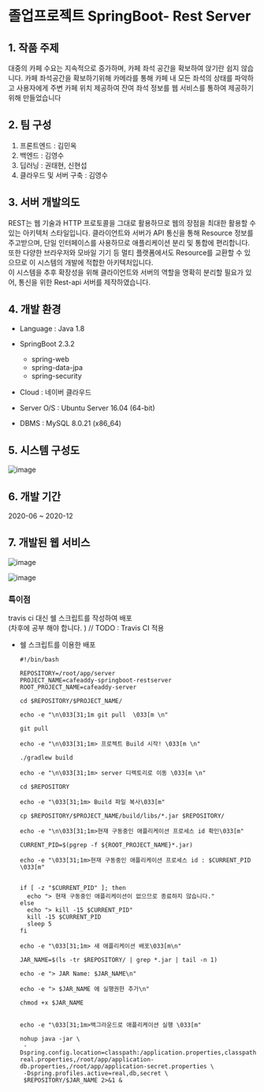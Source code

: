 # 졸업프로젝트 SpringBoot- Rest Server

## 1. 작품 주제 
 대중의 카페 수요는 지속적으로 증가하며, 카페 좌석 공간을 확보하여 앉기란 쉽지 않습니다. 
카페 좌석공간을 확보하기위해 카메라를 통해 카페 내 모든 좌석의 상태를 파악하고
사용자에게 주변 카페 위치 제공하여 잔여 좌석 정보를 웹 서비스를 통하여 제공하기 위해 만들었습니다 


## 2. 팀 구성

1. 프론트엔드 : 김민옥
2. 백엔드 : 김영수
3. 딥러닝 : 권태현, 신현섭
4. 클라우드 및 서버 구축 : 김영수  


## 3. 서버 개발의도 
REST는 웹 기술과 HTTP 프로토콜을 그대로 활용하므로 웹의 장점을 최대한 활용할 수 있는 아키텍처 스타일입니다. 
클라이언트와 서버가 API 통신을 통해 Resource 정보를 주고받으며, 단일 인터페이스를 사용하므로 애플리케이션 분리 및 통합에 편리합니다. 
또한 다양한 브라우저와 모바일 기기 등 멀티 플랫폼에서도 Resource를 교환할 수 있으므로 이 시스템의 개발에 적합한 아키텍처입니다.  
이 시스템을 추후 확장성을 위해 클라이언트와 서버의 역할을 명확히 분리할 필요가 있어, 통신을 위한 Rest-api 서버를 제작하였습니다.

## 4. 개발 환경 

* Language : Java 1.8
* SpringBoot 2.3.2
  - spring-web
  - spring-data-jpa
  - spring-security
  
* Cloud : 네이버 클라우드 
* Server O/S : Ubuntu Server 16.04 (64-bit)
* DBMS : MySQL 8.0.21 (x86_64)

## 5. 시스템 구성도
![image](https://user-images.githubusercontent.com/41531594/101609673-9531ec80-3a4a-11eb-814d-d522e33f95e5.png)

## 6. 개발 기간 
 2020-06 ~ 2020-12
 
## 7. 개발된 웹 서비스 


![image](https://user-images.githubusercontent.com/41531594/101608820-8b5bb980-3a49-11eb-9762-eabcc5769ca4.png)

![image](https://user-images.githubusercontent.com/41531594/101609031-d1188200-3a49-11eb-8017-697fd8babbc6.png)
 
### 특이점

travis ci 대신 쉘 스크립트를 작성하여 배포  
(차후에 공부 해야 합니다. )
// TODO : Travis CI 적용

* 쉘 스크립트를 이용한 배포
    ```shell script
    #!/bin/bash
    
    REPOSITORY=/root/app/server
    PROJECT_NAME=cafeaddy-springboot-restserver
    ROOT_PROJECT_NAME=cafeaddy-server
    
    cd $REPOSITORY/$PROJECT_NAME/
    
    echo -e "\n\033[31;1m git pull  \033[m \n"
    
    git pull
    
    echo -e "\n\033[31;1m> 프로젝트 Build 시작! \033[m \n"
    
    ./gradlew build
    
    echo -e "\n\033[31;1m> server 디렉토리로 이동 \033[m \n"
    
    cd $REPOSITORY
    
    echo -e "\033[31;1m> Build 파일 복사\033[m"
    
    cp $REPOSITORY/$PROJECT_NAME/build/libs/*.jar $REPOSITORY/
    
    echo -e "\n\033[31;1m>현재 구동중인 애플리케이션 프로세스 id 확인\033[m"
    
    CURRENT_PID=$(pgrep -f ${ROOT_PROJECT_NAME}*.jar)
    
    echo -e "\033[31;1m>현재 구동중인 애플리케이션 프로세스 id : $CURRENT_PID \033[m"
    
    
    if [ -z "$CURRENT_PID" ]; then
      echo "> 현재 구동중인 애플리케이션이 없으므로 종료하지 않습니다."
    else
      echo "> kill -15 $CURRENT_PID"
      kill -15 $CURRENT_PID
      sleep 5
    fi
    
    echo -e "\033[31;1m> 새 애플리케이션 배포\033[m\n"
    
    JAR_NAME=$(ls -tr $REPOSITORY/ | grep *.jar | tail -n 1)
    
    echo -e "> JAR Name: $JAR_NAME\n"
    
    echo -e "> $JAR_NAME 에 실행권한 추가\n"
    
    chmod +x $JAR_NAME
    
    
    echo -e "\033[31;1m>백그라운드로 애플리케이션 실행 \033[m"
    
    nohup java -jar \
     -Dspring.config.location=classpath:/application.properties,classpath:/application-real.properties,/root/app/application-db.properties,/root/app/application-secret.properties \
     -Dspring.profiles.active=real,db,secret \
     $REPOSITORY/$JAR_NAME 2>&1 &
    ```





